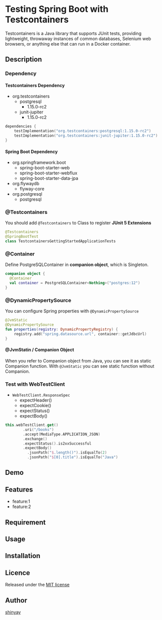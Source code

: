 # Testing Spring Boot with Testcontainers

Testcontainers is a Java library that supports JUnit tests, providing lightweight, throwaway instances of common databases, Selenium web browsers, or anything else that can run in a Docker container.

## Description
### Dependency
#### Testcontainers Dependency
- org.testcontainers
  - postgresql
    - 1.15.0-rc2
  - junit-jupiter
    - 1.15.0-rc2

```kotlin
dependencies {
	testImplementation("org.testcontainers:postgresql:1.15.0-rc2")
	testImplementation("org.testcontainers:junit-jupiter:1.15.0-rc2")
}
```

#### Spring Boot Dependency
- org.springframework.boot
  - spring-boot-starter-web
  - spring-boot-starter-webflux
  - spring-boot-starter-data-jpa
- org.flywaydb
  - flyway-core
- org.postgresql
  - postgresql

### @Testcontainers
You should add `@Testcontainers` to Class to register **JUnit 5 Extensions**

```kotlin
@Testcontainers
@SpringBootTest
class TestcontainersGettingStartedApplicationTests
```

### @Container 
Define PostgreSQLContainer in **companion object**, which is Singleton.


```kotlin
companion object {
  @Container
  val container = PostgreSQLContainer<Nothing>("postgres:12")
}
```

### @DynamicPropertySource

You can configure Spring properties with `@DynamicPropertySource`

```kotlin
@JvmStatic
@DynamicPropertySource
fun properties(registry: DynamicPropertyRegistry) {
    registry.add("spring.datasource.url", container::getJdbcUrl)
}
```

#### @JvmStatin / Companion Object
When you refer to Companion object from Java, you can see it as static Companion function.
With `@JvmStatic` you can see static function without Companion.

### Test with WebTestClient

- `WebTestClient.ResponseSpec`
  - expectHeader()
  - expectCookie()
  - expectStatus()
  - expectBody()

```kotlin
this.webTestClient.get()
        .uri("/books")
        .accept(MediaType.APPLICATION_JSON)
        .exchange()
        .expectStatus().is2xxSuccessful
        .expectBody()
          .jsonPath("$.length()").isEqualTo(2)
          .jsonPath("$[0].title").isEqualTo("Java")
```

## Demo

## Features

- feature:1
- feature:2

## Requirement

## Usage

## Installation

## Licence

Released under the [MIT license](https://gist.githubusercontent.com/shinyay/56e54ee4c0e22db8211e05e70a63247e/raw/34c6fdd50d54aa8e23560c296424aeb61599aa71/LICENSE)

## Author

[shinyay](https://github.com/shinyay)

